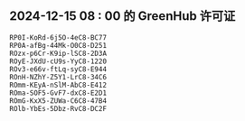 ## 2024-12-15 08 : 00 的 GreenHub 许可证
```
RP0I-KoRd-6j5O-4eC8-BC77
RP0A-afBg-44Mk-O0C8-D251
ROzx-p6Cr-K9ip-lSC8-2D3A
ROyE-JXdU-cU9s-YyC8-1220
ROv3-e66v-ftLq-syC8-E944
ROnH-NZhY-Z5Y1-LrC8-34C6
ROmm-KEyA-nSlM-AbC8-E412
ROma-SOF5-GvF7-dxC8-E2D1
ROmG-KxX5-ZUWa-C6C8-47B4
ROlb-YbEs-5Dbz-RvC8-DC2F
```
